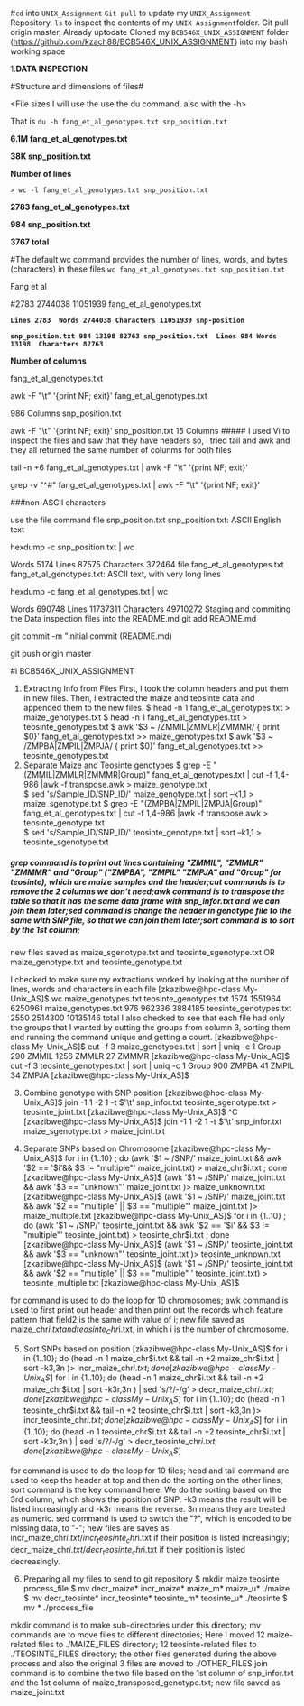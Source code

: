 #`cd` into `UNIX_Assignment` `Git pull` to update my `UNIX_Assignment` Repository.
`ls` to inspect the contents of my `UNIX Assignment`folder. Git pull origin master, Already uptodate
Cloned my `BCB546X_UNIX_ASSIGNMENT` folder (https://github.com/kzach88/BCB546X_UNIX_ASSIGNMENT) into my bash working space

1.**DATA INSPECTION**

#Structure and dimensions of files#

<File sizes I will use the use the du command, also with the -h>

That is `du -h fang_et_al_genotypes.txt snp_position.txt`

**6.1M fang_et_al_genotypes.txt** 

**38K snp_position.txt**

**Number of lines** 

`> wc -l fang_et_al_genotypes.txt snp_position.txt`

**2783 fang_et_al_genotypes.txt**

**984 snp_position.txt**

**3767 total**

#The default wc command provides the number of lines, words, and bytes (characters) in these files
`wc fang_et_al_genotypes.txt snp_position.txt`

Fang et al

#2783 2744038 11051939 fang_et_al_genotypes.txt 

**`Lines 2783 
Words 2744038
Characters 11051939 snp-position`**

**`snp_position.txt
984 13198 82763 snp_position.txt 
Lines 984
Words 13198 
Characters 82763`**

**Number of columns**

fang_et_al_genotypes.txt

awk -F "\t" '{print NF; exit}' fang_et_al_genotypes.txt

986 Columns snp_position.txt

awk -F "\t" '{print NF; exit}' snp_position.txt 15 Columns ##### I used Vi to inspect the files and saw that they have headers so, i tried tail and awk and they all returned the same number of colunms for both files

tail -n +6 fang_et_al_genotypes.txt | awk -F "\t" '{print NF; exit}'

grep -v "^#" fang_et_al_genotypes.txt | awk -F "\t" '{print NF; exit}'

###non-ASCII characters

use the file command file snp_position.txt snp_position.txt: ASCII English text

hexdump -c snp_position.txt | wc

Words 5174 Lines 87575 Characters 372464 file fang_et_al_genotypes.txt fang_et_al_genotypes.txt: ASCII text, with very long lines

hexdump -c fang_et_al_genotypes.txt | wc

Words 690748 Lines 11737311 Characters 49710272 Staging and commiting the Data inspection files into the README.md git add README.md

git commit -m "initial commit (README.md)

git push origin master


#i BCB546X_UNIX_ASSIGNMENT
1. Extracting Info from Files
First, I took the column headers and put them in new files. Then, I extracted the maize and teosinte data and appended them to the new files.
$ head -n 1 fang_et_al_genotypes.txt > maize_genotypes.txt
$ head -n 1 fang_et_al_genotypes.txt > teosinte_genotypes.txt
$ awk '$3 ~ /ZMMIL|ZMMLR|ZMMMR/ { print $0}' fang_et_al_genotypes.txt >> maize_genotypes.txt
$ awk '$3 ~ /ZMPBA|ZMPIL|ZMPJA/ { print $0}' fang_et_al_genotypes.txt >> teosinte_genotypes.txt
2. Separate Maize and Teosinte genotypes
$ grep -E "(ZMMIL|ZMMLR|ZMMMR|Group)" fang_et_al_genotypes.txt | cut -f 1,4-986 |awk -f transpose.awk  > maize_genotype.txt  
$ sed 's/Sample_ID/SNP_ID/' maize_genotype.txt | sort –k1,1 > maize_sgenotype.txt 
$ grep -E "(ZMPBA|ZMPIL|ZMPJA|Group)" fang_et_al_genotypes.txt | cut -f 1,4-986 |awk -f transpose.awk > teosinte_genotype.txt  
$ sed 's/Sample_ID/SNP_ID/' teosinte_genotype.txt | sort –k1,1 > teosinte_sgenotype.txt

##### grep command is to print out lines containing "ZMMIL", "ZMMLR" "ZMMMR" and "Group" ("ZMPBA", "ZMPIL" "ZMPJA" and "Group" for teosinte), which are maize samples and the header;cut commands is to remove the 2 columns we don't need;awk command is to transpose the table so that it has the same data frame with snp_infor.txt and we can join them later;sed command is change the header in genotype file to the same with SNP file, so that we can join them later;sort command is to sort by the 1st column;

new files saved as maize_sgenotype.txt and teosinte_sgenotype.txt OR maize_genotype.txt and teosinte_genotype.txt

I checked to make sure my extractions worked by looking at the number of lines, words and characters in each file
[zkazibwe@hpc-class My-Unix_AS]$ wc maize_genotypes.txt teosinte_genotypes.txt
    1574  1551964  6250961 maize_genotypes.txt
     976   962336  3884185 teosinte_genotypes.txt
    2550  2514300 10135146 total
 I also checked to see that each file had only the groups that I wanted by cutting the groups from column 3, sorting them and running the command unique and getting a count.
[zkazibwe@hpc-class My-Unix_AS]$ cut -f 3 maize_genotypes.txt | sort | uniq -c
      1 Group
    290 ZMMIL
   1256 ZMMLR
     27 ZMMMR
[zkazibwe@hpc-class My-Unix_AS]$ cut -f 3 teosinte_genotypes.txt | sort | uniq -c
      1 Group
    900 ZMPBA
     41 ZMPIL
     34 ZMPJA
[zkazibwe@hpc-class My-Unix_AS]$

3. Combine genotype with SNP position
[zkazibwe@hpc-class My-Unix_AS]$ join -1 1 -2 1 -t $'\t' snp_infor.txt teosinte_sgenotype.txt > teosinte_joint.txt
[zkazibwe@hpc-class My-Unix_AS]$ ^C
[zkazibwe@hpc-class My-Unix_AS]$ join -1 1 -2 1 -t $'\t' snp_infor.txt maize_sgenotype.txt > maize_joint.txt

4. Separate SNPs based on Chromosome
[zkazibwe@hpc-class My-Unix_AS]$ for i in {1..10} ; do (awk '$1 ~ /SNP/' maize_joint.txt && awk '$2 == '$i'&& $3 != "multiple"' maize_joint.txt) > maize_chr$i.txt ; done
[zkazibwe@hpc-class My-Unix_AS]$ (awk '$1 ~ /SNP/' maize_joint.txt && awk '$3 == "unknown"' maize_joint.txt )> maize_unknown.txt
[zkazibwe@hpc-class My-Unix_AS]$ (awk '$1 ~ /SNP/' maize_joint.txt && awk '$2 == "multiple" || $3 == "multiple"' maize_joint.txt )> maize_multiple.txt
[zkazibwe@hpc-class My-Unix_AS]$ for i in {1..10} ; do (awk '$1 ~ /SNP/' teosinte_joint.txt && awk '$2 == '$i' && $3 != "multiple"' teosinte_joint.txt) > teosinte_chr$i.txt ; done
[zkazibwe@hpc-class My-Unix_AS]$ (awk '$1 ~ /SNP/' teosinte_joint.txt && awk '$3 == "unknown"' teosinte_joint.txt )> teosinte_unknown.txt
[zkazibwe@hpc-class My-Unix_AS]$ (awk '$1 ~ /SNP/' teosinte_joint.txt && awk '$2 == "multiple" || $3 == "multiple" ' teosinte_joint.txt) > teosinte_multiple.txt
[zkazibwe@hpc-class My-Unix_AS]$

for command is used to do the loop for 10 chromosomes;
awk command is used to first print out header and then print out the records which feature pattern that field2 is the same with value of i;
new file saved as maize_chr$i.txt and teosinte_Chr$i.txt, in which i is the number of chromosome.

5. Sort SNPs based on position
[zkazibwe@hpc-class My-Unix_AS]$ for i in {1..10}; do (head -n 1 maize_chr$i.txt && tail -n +2 maize_chr$i.txt | sort -k3,3n )> incr_maize_chr$i.txt ; done
[zkazibwe@hpc-class My-Unix_AS]$ for i in {1..10}; do (head -n 1 maize_chr$i.txt && tail -n +2 maize_chr$i.txt | sort -k3r,3n ) | sed 's/?/-/g' > decr_maize_chr$i.txt ; done
[zkazibwe@hpc-class My-Unix_AS]$ for i in {1..10}; do (head -n 1 teosinte_chr$i.txt && tail -n +2 teosinte_chr$i.txt | sort -k3,3n )> incr_teosinte_chr$i.txt ; done
[zkazibwe@hpc-class My-Unix_AS]$ for i in {1..10}; do (head -n 1 teosinte_chr$i.txt && tail -n +2 teosinte_chr$i.txt | sort -k3r,3n ) | sed 's/?/-/g' > decr_teosinte_chr$i.txt ; done
[zkazibwe@hpc-class My-Unix_AS]$

for command is used to do the loop for 10 files;
head and tail command are used to keep the header at top and then do the sorting on the other lines;
sort command is the key command here. We do the sorting based on the 3rd column, which shows the position of SNP. -k3 means the result will be listed increasingly and -k3r means the reverse. 3n means they are treated as numeric.
sed command is used to switch the "?", which is encoded to be missing data, to "-";
new files are saves as incr_maize_chr$i.txt / incr_teosinte_chr$i.txt if their position is listed increasingly; decr_maize_chr$i.txt / decr_teosinte_chr$i.txt if their position is listed decreasingly.

6. Preparing all my files to send to git repository
$ mkdir maize teosinte process_file
$ mv decr_maize* incr_maize* maize_m* maize_u* ./maize
$ mv decr_teosinte* incr_teosinte* teosinte_m* teosinte_u* ./teosinte
$ mv * ./process_file   

mkdir command is to make sub-directories under this directory;
mv commands are to move files to different directories;
Here I moved 12 maize-related files to ./MAIZE_FILES directory; 12 teosinte-related files to ./TEOSINTE_FILES directory; the other files generated during the above process and also the original 3 files are moved to ./OTHER_FILES
join command is to combine the two file based on the 1st column of snp_infor.txt and the 1st column of maize_transposed_genotype.txt;
new file saved as maize_joint.txt

